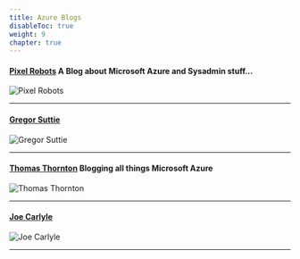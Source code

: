 ```yaml
---
title: Azure Blogs
disableToc: true
weight: 9
chapter: true
---
```


#### [Pixel Robots](https://pixelrobots.co.uk/) A Blog about Microsoft Azure and Sysadmin stuff...
![Pixel Robots](/images/blogs/pixelrobots.PNG?width=50pc)

---

#### [Gregor Suttie](https://gregorsuttie.com/)
![Gregor Suttie](/images/blogs/gregorsuttie.PNG?width=50pc)

---

#### [Thomas Thornton](https://thomasthornton.cloud/) Blogging all things Microsoft Azure
![Thomas Thornton](/images/blogs/thomasthornton.PNG?width=50pc)

---

#### [Joe Carlyle](https://wedoazure.ie/)
![Joe Carlyle](/images/blogs/wedoazure.PNG?width=50pc)

---